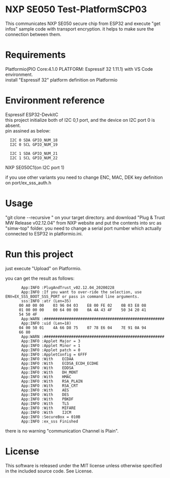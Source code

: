 # NXP SE050 Test-PlatformSCP03

This communicates NXP SE050 secure chip from ESP32 and execute "get infos" sample code with transport encryption.
it helps to make sure the connection between them.

# Requirements

  Platformio(PIO Core:4.1.0 PLATFORM: Espressif 32 1.11.1) with VS Code environment.  
  install "Espressif 32" platform definition on Platformio  

# Environment reference
  
  Espressif ESP32-DevkitC  
  this project initialize both of I2C 0,1 port, and the device on I2C port 0 is absent.  
  pin assined as below:  


      I2C 0 SDA GPIO_NUM_18
      I2C 0 SCL GPIO_NUM_19

      I2C 1 SDA GPIO_NUM_21
      I2C 1 SCL GPIO_NUM_22
          
  NXP SE050C1(on I2C port 1)  

if you use other variants you need to change ENC, MAC, DEK key definition on port/ex_sss_auth.h

# Usage

"git clone --recursive " on your target directory. 
and download "Plug & Trust MW Release v02.12.04" from NXP website
and put the contents into src as "simw-top" folder. 
you need to change a serial port number which actually connected to ESP32 in platformio.ini.  

# Run this project

just execute "Upload" on Platformio.  

you can get the result as follows:

```
       App:INFO :PlugAndTrust_v02.12.04_20200228
       App:INFO :If you want to over-ride the selection, use ENV=EX_SSS_BOOT_SSS_PORT or pass in command line arguments.
       sss:INFO :atr (Len=35)
      00 A0 00 00    03 96 04 03    E8 00 FE 02    0B 03 E8 08
      01 00 00 00    00 64 00 00    0A 4A 43 4F    50 34 20 41
      54 50 4F
       App:WARN :#####################################################
       App:INFO :uid (Len=18)
      04 00 50 01    4A 66 D8 75    07 78 E6 04    7E 91 0A 94
      66 80
       App:WARN :#####################################################
       App:INFO :Applet Major = 3
       App:INFO :Applet Minor = 1
       App:INFO :Applet patch = 0
       App:INFO :AppletConfig = 6FFF
       App:INFO :With    ECDAA
       App:INFO :With    ECDSA_ECDH_ECDHE
       App:INFO :With    EDDSA
       App:INFO :With    DH_MONT
       App:INFO :With    HMAC
       App:INFO :With    RSA_PLAIN
       App:INFO :With    RSA_CRT
       App:INFO :With    AES
       App:INFO :With    DES
       App:INFO :With    PBKDF
       App:INFO :With    TLS
       App:INFO :With    MIFARE
       App:INFO :With    I2CM
       App:INFO :SecureBox = 010B
       App:INFO :ex_sss Finished
```

there is no warning "communication Channel is Plain".


# License

This software is released under the MIT license unless otherwise specified in the included source code. See License. 
